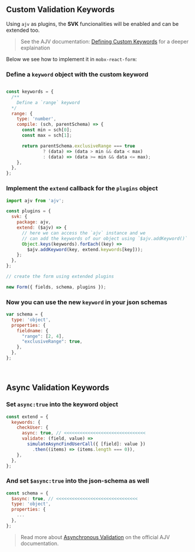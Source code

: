 ## Custom Validation Keywords

Using `ajv` as plugins, the **SVK** funcionalities will be enabled and can be extended too.

> See the AJV documentation: [Defining Custom Keywords](https://github.com/epoberezkin/ajv/blob/master/CUSTOM.md) for a deeper explaination

Below we see how to implement it in `mobx-react-form`:

### Define a `keyword` object with the custom keyword

```javascript

const keywords = {
  /**
    Define a `range` keyword
  */
  range: {
    type: 'number',
    compile: (sch, parentSchema) => {
      const min = sch[0];
      const max = sch[1];

      return parentSchema.exclusiveRange === true
              ? (data) => (data > min && data < max)
              : (data) => (data >= min && data <= max);
    },
  },
};
```

### Implement the `extend` callback for the `plugins` object

```javascript
import ajv from 'ajv';

const plugins = {
  svk: {
    package: ajv,
    extend: ($ajv) => {
      // here we can access the `ajv` instance and we
      // can add the keywords of our object using `$ajv.addKeyword()`
      Object.keys(keywords).forEach((key) =>
        $ajv.addKeyword(key, extend.keywords[key]));
    };
  },
};

// create the form using extended plugins

new Form({ fields, schema, plugins });

```

### Now you can use the new `keyword` in your json schemas

```javascript
var schema = {
  type: 'object',
  properties: {
    fieldname: {
      "range": [2, 4],
      "exclusiveRange": true,
    },
  },
};

```

<br>

## Async Validation Keywords

### Set `async:true` into the keyword object

```javascript
const extend = {
  keywords: {
    checkUser: {
      async: true, // <<<<<<<<<<<<<<<<<<<<<<<<<<<<<<<
      validate: (field, value) =>
        simulateAsyncFindUserCall({ [field]: value })
          .then((items) => (items.length === 0)),
    },
  },
};
```

### And set `$async:true` into the json-schema as well

```javascript
const schema = {
  $async: true, // <<<<<<<<<<<<<<<<<<<<<<<<<<<<<<<
  type: 'object',
  properties: {
    ...
  },
};
```

> Read more about [Asynchronous Validation](https://github.com/epoberezkin/ajv#asynchronous-validation) on the official AJV documentation.

